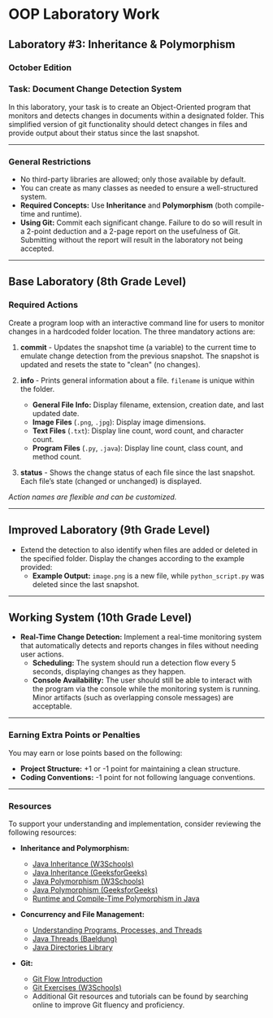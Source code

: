 # OOP Laboratory Work

## Laboratory #3: Inheritance & Polymorphism

### October Edition

### Task: Document Change Detection System

In this laboratory, your task is to create an Object-Oriented program that monitors and detects changes in documents within a designated folder. This simplified version of git functionality should detect changes in files and provide output about their status since the last snapshot.

---

### General Restrictions

- No third-party libraries are allowed; only those available by default.
- You can create as many classes as needed to ensure a well-structured system.
- **Required Concepts:** Use **Inheritance** and **Polymorphism** (both compile-time and runtime).
- **Using Git:** Commit each significant change. Failure to do so will result in a 2-point deduction and a 2-page report on the usefulness of Git. Submitting without the report will result in the laboratory not being accepted.

---

## Base Laboratory (8th Grade Level)

### Required Actions

Create a program loop with an interactive command line for users to monitor changes in a hardcoded folder location. The three mandatory actions are:

1. **commit** - Updates the snapshot time (a variable) to the current time to emulate change detection from the previous snapshot. The snapshot is updated and resets the state to "clean" (no changes).

2. **info <filename>** - Prints general information about a file. `filename` is unique within the folder.
   - **General File Info:** Display filename, extension, creation date, and last updated date.
   - **Image Files** (`.png`, `.jpg`): Display image dimensions.
   - **Text Files** (`.txt`): Display line count, word count, and character count.
   - **Program Files** (`.py`, `.java`): Display line count, class count, and method count.

3. **status** - Shows the change status of each file since the last snapshot. Each file’s state (changed or unchanged) is displayed.

*Action names are flexible and can be customized.*

---

## Improved Laboratory (9th Grade Level)

- Extend the detection to also identify when files are added or deleted in the specified folder. Display the changes according to the example provided:
  - **Example Output:** `image.png` is a new file, while `python_script.py` was deleted since the last snapshot.

---

## Working System (10th Grade Level)

- **Real-Time Change Detection:** 
  Implement a real-time monitoring system that automatically detects and reports changes in files without needing user actions.
  - **Scheduling:** The system should run a detection flow every 5 seconds, displaying changes as they happen.
  - **Console Availability:** The user should still be able to interact with the program via the console while the monitoring system is running. Minor artifacts (such as overlapping console messages) are acceptable.

---

### Earning Extra Points or Penalties

You may earn or lose points based on the following:
- **Project Structure:** +1 or -1 point for maintaining a clean structure.
- **Coding Conventions:** -1 point for not following language conventions.

---

### Resources

To support your understanding and implementation, consider reviewing the following resources:

- **Inheritance and Polymorphism:**
  - [Java Inheritance (W3Schools)](https://www.w3schools.com/java/java_inheritance.asp)
  - [Java Inheritance (GeeksforGeeks)](https://www.geeksforgeeks.org/inheritance-in-java/)
  - [Java Polymorphism (W3Schools)](https://www.w3schools.com/java/java_polymorphism.asp)
  - [Java Polymorphism (GeeksforGeeks)](https://www.geeksforgeeks.org/polymorphism-in-java/)
  - [Runtime and Compile-Time Polymorphism in Java](https://www.geeksforgeeks.org/difference-between-compile-time-and-run-time-polymorphism-in-java/)

- **Concurrency and File Management:**
  - [Understanding Programs, Processes, and Threads](https://medium.com/@rodbauer/understanding-programs-processes-and-threads-fd9fdede4d88)
  - [Java Threads (Baeldung)](https://www.baeldung.com/java-start-thread)
  - [Java Directories Library](https://docs.oracle.com/javase/tutorial/essential/io/dirs.html)

- **Git:**
  - [Git Flow Introduction](https://nvie.com/posts/a-successful-git-branching-model/)
  - [Git Exercises (W3Schools)](https://www.w3schools.com/git/exercise.asp)
  - Additional Git resources and tutorials can be found by searching online to improve Git fluency and proficiency.
